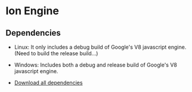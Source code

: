# Ion Engine

## Dependencies
- Linux: It only includes a debug build of Google's V8 javascript engine. (Need to build the release build...)
- Windows: Includes both a debug and release build of Google's V8 javascript engine.

- [Download all dependencies](https://www.dropbox.com/s/rp4q1j7rbtutwvp/ion_dependencies.zip?dl=1)